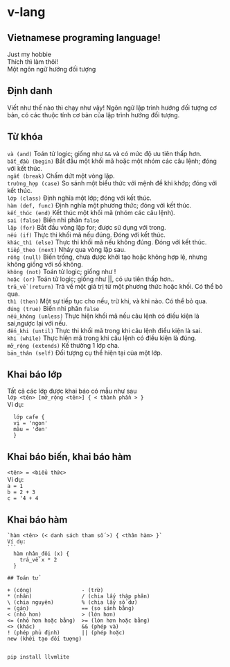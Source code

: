 # v-lang
## Vietnamese programing language!
Just my hobbie  
Thích thì làm thôi!  
Một ngôn ngữ hướng đối tượng
## Định danh
  Viết như thế nào thì chạy như vậy!
  Ngôn ngữ lập trình hướng đối tượng cơ bản, có các thuộc tính cơ bản của lập trình hướng đối tượng.
  
## Từ khóa
`và (and)`                 Toán tử logic; giống như `&&` và có mức độ ưu tiên thấp hơn.  
`bắt_đầu (begin)`          Bắt đầu một khối mã hoặc một nhóm các câu lệnh; đóng với kết thúc.  
`ngắt (break)`             Chấm dứt một vòng lặp.   
`trường_hợp (case)`        So sánh một biểu thức với mệnh đề khi khớp; đóng với kết thúc.   
`lớp (class)`              Định nghĩa một lớp; đóng với kết thúc.  
`hàm (def, func)`          Định nghĩa một phương thức; đóng với kết thúc.  
`kết_thúc (end)`           Kết thúc một khối mã (nhóm các câu lệnh).  
`sai (false)`              Biến nhi phân `false`  
`lặp (for)`                Bắt đầu vòng lặp for; được sử dụng với trong.  
`nếu (if)`                 Thực thi khối mã nếu đúng. Đóng với kết thúc.  
`khác_thì (else)`                 Thực thi khối mã nếu không đúng. Đóng với kết thúc.  
`tiếp_theo (next)`         Nhảy qua vòng lặp sau.  
`rỗng (null)`               Biến trống, chưa được khởi tạo hoặc không hợp lệ, nhưng không giống với số không.  
`không (not)`              Toán tử logic; giống như !  
`hoặc (or)`                Toán tử logic; giống như ||, có ưu tiên thấp hơn..  
`trả_về (return)`          Trả về một giá trị từ một phương thức hoặc khối. Có thể bỏ qua.  
`thì (then)`               Một sự tiếp tục cho nếu, trừ khi, và khi nào. Có thể bỏ qua.  
`đúng (true)`              Biến nhi phân `false`  
`nếu_không (unless)`       Thực hiện khối mã nếu câu lệnh có điều kiện là sai,ngược lại với nếu.   
`đến_khi (until)`          Thực thi khối mã trong khi câu lệnh điều kiện là sai.   
`khi (while)`              Thực hiện mã trong khi câu lệnh có điều kiện là đúng.  
`mở_rộng (extends)`        Kế thường 1 lớp cha.  
`bản_thân (self)`          Đối tượng cụ thể hiện tại của một lớp.


## Khai báo lớp
  Tất cả các lớp được khai báo có mẫu như sau  
  `lớp <tên> [mở_rộng <tên>] { < thành phần > }`  
  Ví dụ: 
  ```
    lớp cafe {
    vị = 'ngon'
    màu = 'đen'
    }
  ```
## Khai báo biến, khai báo hàm
  `<tên> = <biểu thức>`  
  Ví dụ:  
      `a = 1`  
      `b = 2 + 3`  
      `c = '4 + 4`  

  ## Khai báo hàm  
    `hàm <tên> (< danh sách tham số >) { <thân hàm> }`  
    Ví dụ:
    ```
      hàm nhân_đôi (x) {
        trả_về x * 2
      }
  ```
  ## Toán tử
  ```
    + (cộng)                - (trừ)  
    * (nhân)                / (chia lấy thập phân)  
    \ (chia nguyên)         % (chia lấy số dư)  
    = (gán)                 == (so sánh bằng)  
    < (nhỏ hơn)             > (lớn hơn)  
    <= (nhỏ hơn hoặc bằng)  >= (lớn hơn hoặc bằng)  
    <> (khác)               && (phép và)  
    ! (phép phủ định)       || (phép hoặc)  
    new (khởi tạo đối tượng)   
  ```
  
pip install llvmlite